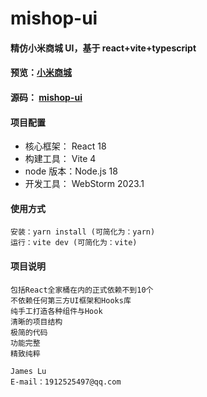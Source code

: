 # mishop-ui

#### 精仿小米商城 UI，基于 react+vite+typescript

#### 预览：[小米商城](https://chengdongqing.gitee.io/mishop-ui)

#### 源码： [mishop-ui](https://gitee.com/chengdongqing/mishop-ui)

#### 项目配置

- 核心框架： React 18
- 构建工具： Vite 4
- node 版本：Node.js 18
- 开发工具： WebStorm 2023.1

#### 使用方式

    安装：yarn install (可简化为：yarn)
    运行：vite dev (可简化为：vite)

#### 项目说明

    包括React全家桶在内的正式依赖不到10个
    不依赖任何第三方UI框架和Hooks库
    纯手工打造各种组件与Hook
    清晰的项目结构
    极简的代码
    功能完整
    精致纯粹

    James Lu
    E-mail：1912525497@qq.com
